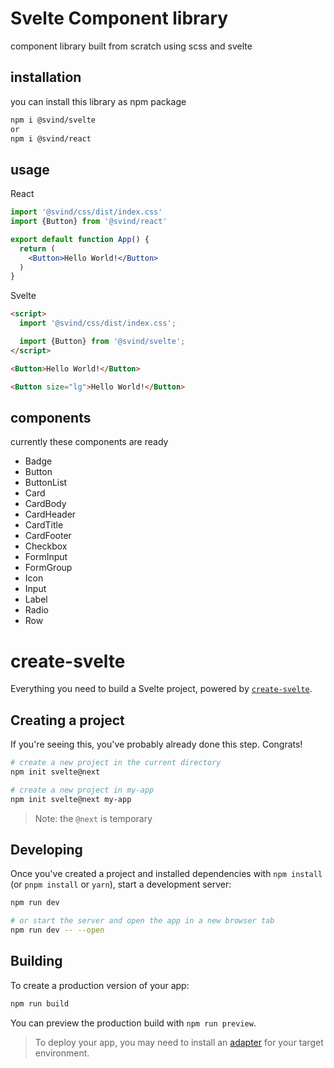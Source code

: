 # Svelte Component library
component library built from scratch using scss and svelte

## installation
you can install this library as npm package
```sh
npm i @svind/svelte
or
npm i @svind/react
```

## usage 

React
```jsx
import '@svind/css/dist/index.css'
import {Button} from '@svind/react'

export default function App() {
  return (
    <Button>Hello World!</Button>
  )
}


```

Svelte
```html
<script>
  import '@svind/css/dist/index.css';

  import {Button} from '@svind/svelte';
</script>

<Button>Hello World!</Button>

<Button size="lg">Hello World!</Button>
```

## components
currently these components are ready

* Badge
* Button
* ButtonList
* Card
* CardBody
* CardHeader
* CardTitle
* CardFooter
* Checkbox
* FormInput
* FormGroup
* Icon
* Input
* Label
* Radio
* Row

# create-svelte

Everything you need to build a Svelte project, powered by [`create-svelte`](https://github.com/sveltejs/kit/tree/master/packages/create-svelte).

## Creating a project

If you're seeing this, you've probably already done this step. Congrats!

```bash
# create a new project in the current directory
npm init svelte@next

# create a new project in my-app
npm init svelte@next my-app
```

> Note: the `@next` is temporary

## Developing

Once you've created a project and installed dependencies with `npm install` (or `pnpm install` or `yarn`), start a development server:

```bash
npm run dev

# or start the server and open the app in a new browser tab
npm run dev -- --open
```

## Building

To create a production version of your app:

```bash
npm run build
```

You can preview the production build with `npm run preview`.

> To deploy your app, you may need to install an [adapter](https://kit.svelte.dev/docs/adapters) for your target environment.

